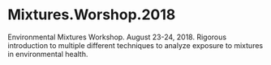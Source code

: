 # Mixtures.Worshop.2018
Environmental Mixtures Workshop. August 23-24, 2018. Rigorous introduction to multiple different techniques to analyze exposure to mixtures in environmental health.
